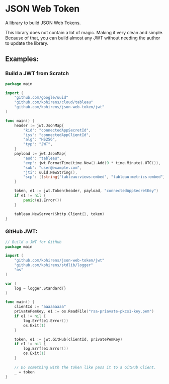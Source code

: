 # JSON Web Token

A library to build JSON Web Tokens.

This library does not contain a lot of magic. Making it very clean and simple.
Because of that, you can build almost any JWT without needing the author to
update the library.

## Examples:

### Build a JWT from Scratch

```go
package main

import (
	"github.com/google/uuid"
	"github.com/kohirens/cloud/tableau"
	"github.com/kohirens/json-web-token/jwt"
)

func main() {
	header := jwt.JsonMap{
		"kid": "connectedAppSecretId",
		"iss": "connectedAppClientId",
		"alg": "HS256",
		"typ": "JWT",
	}
	payload := jwt.JsonMap{
		"aud": "tableau",
		"exp": jwt.FormatTime(time.Now().Add(9 * time.Minute).UTC()),
		"sub": "user@example.com",
		"jti": uuid.NewString(),
		"scp": []string{"tableau:views:embed", "tableau:metrics:embed"},
	}

	token, e1 := jwt.Token(header, payload, "connectedAppSecretKey")
	if e1 != nil {
		panic(e1.Error())
	}

	tableau.NewServer(&http.Client{}, token)
}

```

### GitHub JWT:

```go
// Build a JWT for GitHub
package main

import (
	"github.com/kohirens/json-web-token/jwt"
	"github.com/kohirens/stdlib/logger"
	"os"
)

var (
	log = logger.Standard{}
)

func main() {
	clientId := "aaaaaaaaa"
	privatePemKey, e1 := os.ReadFile("rsa-priavate-pkcs1-key.pem")
	if e1 != nil {
		log.Errf(e1.Error())
		os.Exit(1)
    }

	token, e1 := jwt.GitHub(clientId, privatePemKey)
	if e1 != nil {
		log.Errf(e1.Error())
		os.Exit(1)
	}
	
	// Do something with the token like pass it to a GitHub Client.
	_ = token
}

```